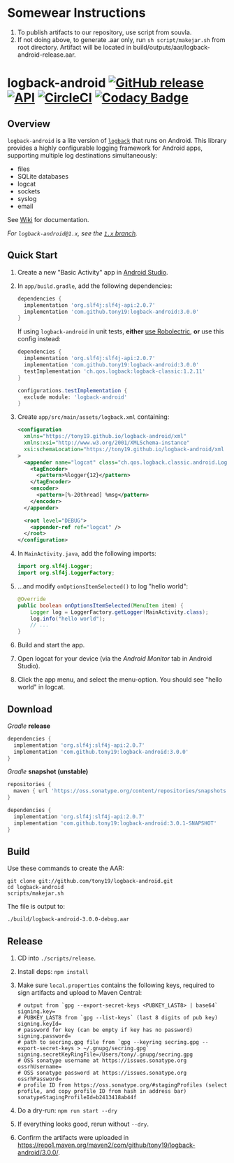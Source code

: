 # Somewear Instructions
1. To publish artifacts to our repository, use script from souvla.
2. If not doing above, to generate .aar only, run `sh script/makejar.sh` from root directory. Artifact will be located in build/outputs/aar/logback-android-release.aar.


# logback-android [![GitHub release](https://img.shields.io/github/release/tony19/logback-android.svg?maxAge=2592000)](https://github.com/tony19/logback-android/releases/) <a href="https://android-arsenal.com/api?level=9"><img alt="API" src="https://img.shields.io/badge/API-9%2B-brightgreen.svg?style=flat"/></a> [![CircleCI](https://circleci.com/gh/tony19/logback-android/tree/main.svg?style=svg)](https://circleci.com/gh/tony19/logback-android/tree/main) [![Codacy Badge](https://app.codacy.com/project/badge/Grade/4fc7dae87f034dd181e4228acec33221)](https://www.codacy.com/gh/tony19/logback-android/dashboard?utm_source=github.com&amp;utm_medium=referral&amp;utm_content=tony19/logback-android&amp;utm_campaign=Badge_Grade)

## Overview

`logback-android` is a lite version of [`logback`](http://logback.qos.ch) that runs on Android. This library provides a highly configurable logging framework for Android apps, supporting multiple log destinations simultaneously:

 * files
 * SQLite databases
 * logcat
 * sockets
 * syslog
 * email

See [Wiki](https://github.com/tony19/logback-android/wiki) for documentation.

*For `logback-android@1.x`, see the [`1.x` branch](https://github.com/tony19/logback-android/tree/1.x).*

## Quick Start

1. Create a new "Basic Activity" app in [Android Studio](http://developer.android.com/sdk/index.html).
2. In `app/build.gradle`, add the following dependencies:

    ```groovy
    dependencies {
      implementation 'org.slf4j:slf4j-api:2.0.7'
      implementation 'com.github.tony19:logback-android:3.0.0'
    }
    ```

   If using `logback-android` in unit tests, **either** [use Robolectric](https://github.com/tony19/logback-android/issues/151#issuecomment-466276739), **or** use this config instead:

    ```groovy
    dependencies {
      implementation 'org.slf4j:slf4j-api:2.0.7'
      implementation 'com.github.tony19:logback-android:3.0.0'
      testImplementation 'ch.qos.logback:logback-classic:1.2.11'
    }

    configurations.testImplementation {
      exclude module: 'logback-android'
    }
    ```

3. Create `app/src/main/assets/logback.xml` containing:

    ```xml
    <configuration
      xmlns="https://tony19.github.io/logback-android/xml"
      xmlns:xsi="http://www.w3.org/2001/XMLSchema-instance"
      xsi:schemaLocation="https://tony19.github.io/logback-android/xml https://cdn.jsdelivr.net/gh/tony19/logback-android/logback.xsd"
    >
      <appender name="logcat" class="ch.qos.logback.classic.android.LogcatAppender">
        <tagEncoder>
          <pattern>%logger{12}</pattern>
        </tagEncoder>
        <encoder>
          <pattern>[%-20thread] %msg</pattern>
        </encoder>
      </appender>

      <root level="DEBUG">
        <appender-ref ref="logcat" />
      </root>
    </configuration>
    ```

4. In `MainActivity.java`, add the following imports:

    ```java
    import org.slf4j.Logger;
    import org.slf4j.LoggerFactory;
    ```

5. ...and modify `onOptionsItemSelected()` to log "hello world":

    ```java
    @Override
    public boolean onOptionsItemSelected(MenuItem item) {
        Logger log = LoggerFactory.getLogger(MainActivity.class);
        log.info("hello world");
        // ...
    }
    ```

6. Build and start the app.
7. Open logcat for your device (via the _Android Monitor_ tab in Android Studio).
8. Click the app menu, and select the menu-option. You should see "hello world" in logcat.


## Download

_Gradle_ **release**

```groovy
dependencies {
  implementation 'org.slf4j:slf4j-api:2.0.7'
  implementation 'com.github.tony19:logback-android:3.0.0'
}
```

_Gradle_ **snapshot (unstable)**

```groovy
repositories {
  maven { url 'https://oss.sonatype.org/content/repositories/snapshots' }
}

dependencies {
  implementation 'org.slf4j:slf4j-api:2.0.7'
  implementation 'com.github.tony19:logback-android:3.0.1-SNAPSHOT'
}
```

## Build

Use these commands to create the AAR:

    git clone git://github.com/tony19/logback-android.git
    cd logback-android
    scripts/makejar.sh

The file is output to:

```sh
./build/logback-android-3.0.0-debug.aar
```

## Release

1. CD into `./scripts/release`.
2. Install deps: `npm install`
3. Make sure `local.properties` contains the following keys, required to sign artifacts and upload to Maven Central:

   ```properties
   # output from `gpg --export-secret-keys <PUBKEY_LAST8> | base64`
   signing.key=
   # PUBKEY_LAST8 from `gpg --list-keys` (last 8 digits of pub key)
   signing.keyId=
   # password for key (can be empty if key has no password)
   signing.password=
   # path to secring.gpg file from `gpg --keyring secring.gpg --export-secret-keys > ~/.gnupg/secring.gpg`
   signing.secretKeyRingFile=/Users/tony/.gnupg/secring.gpg
   # OSS sonatype username at https://issues.sonatype.org
   ossrhUsername=
   # OSS sonatype password at https://issues.sonatype.org
   ossrhPassword=
   # profile ID from https://oss.sonatype.org/#stagingProfiles (select profile, and copy profile ID from hash in address bar)
   sonatypeStagingProfileId=b2413418ab44f
   ```

4. Do a dry-run: `npm run start --dry`
5. If everything looks good, rerun without `--dry`.
6. Confirm the artifacts were uploaded in https://repo1.maven.org/maven2/com/github/tony19/logback-android/3.0.0/.
